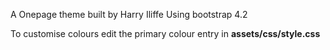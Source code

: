 A Onepage theme built by Harry Iliffe
Using bootstrap 4.2

To customise colours edit the primary colour entry in **assets/css/style.css**
